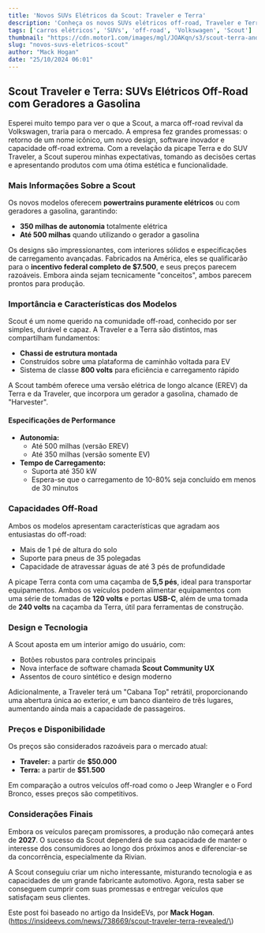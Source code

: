 ```yaml
---
title: 'Novos SUVs Elétricos da Scout: Traveler e Terra'
description: 'Conheça os novos SUVs elétricos off-road, Traveler e Terra, da marca Scout.'
tags: ['carros elétricos', 'SUVs', 'off-road', 'Volkswagen', 'Scout']
thumbnail: "https://cdn.motor1.com/images/mgl/JOAKqn/s3/scout-terra-and-traveler-concepts.jpg"
slug: "novos-suvs-eletricos-scout"
author: "Mack Hogan"
date: "25/10/2024 06:01"
---
```


## Scout Traveler e Terra: SUVs Elétricos Off-Road com Geradores a Gasolina

Esperei muito tempo para ver o que a Scout, a marca off-road revival da Volkswagen, traria para o mercado. A empresa fez grandes promessas: o retorno de um nome icônico, um novo design,  software inovador e capacidade off-road extrema. Com a revelação da picape Terra e do SUV Traveler, a Scout superou minhas expectativas, tomando as decisões certas e apresentando produtos com uma ótima estética e funcionalidade.

### Mais Informações Sobre a Scout

Os novos modelos oferecem **powertrains puramente elétricos** ou com geradores a gasolina, garantindo:
- **350 milhas de autonomia** totalmente elétrica  
- **Até 500 milhas** quando utilizando o gerador a gasolina

Os designs são impressionantes, com interiores sólidos e especificações de carregamento avançadas. Fabricados na América, eles se qualificarão para o **incentivo federal completo de $7.500**, e seus preços parecem razoáveis. Embora ainda sejam tecnicamente "conceitos", ambos parecem prontos para produção.

### Importância e Características dos Modelos

Scout é um nome querido na comunidade off-road, conhecido por ser simples, durável e capaz. A Traveler e a Terra são distintos, mas compartilham fundamentos: 
- **Chassi de estrutura montada**  
- Construídos sobre uma plataforma de caminhão voltada para EV  
- Sistema de classe **800 volts** para eficiência e carregamento rápido

A Scout também oferece uma versão elétrica de longo alcance (EREV) da Terra e da Traveler, que incorpora um gerador a gasolina, chamado de "Harvester".

#### Especificações de Performance

- **Autonomia:** 
  - Até 500 milhas (versão EREV)  
  - Até 350 milhas (versão somente EV)  
- **Tempo de Carregamento:** 
  - Suporta até 350 kW  
  - Espera-se que o carregamento de 10-80% seja concluído em menos de 30 minutos

### Capacidades Off-Road

Ambos os modelos apresentam características que agradam aos entusiastas do off-road:
- Mais de 1 pé de altura do solo  
- Suporte para pneus de 35 polegadas  
- Capacidade de atravessar águas de até 3 pés de profundidade  

A picape Terra conta com uma caçamba de **5,5 pés**, ideal para transportar equipamentos. Ambos os veículos podem alimentar equipamentos com uma série de tomadas de **120 volts** e portas **USB-C**, além de uma tomada de **240 volts** na caçamba da Terra, útil para ferramentas de construção.

### Design e Tecnologia

A Scout aposta em um interior amigo do usuário, com:
- Botões robustos para controles principais 
- Nova interface de software chamada **Scout Community UX**
- Assentos de couro sintético e design moderno

Adicionalmente, a Traveler terá um "Cabana Top" retrátil, proporcionando uma abertura única ao exterior, e um banco dianteiro de três lugares, aumentando ainda mais a capacidade de passageiros.

### Preços e Disponibilidade

Os preços são considerados razoáveis para o mercado atual:
- **Traveler:** a partir de **$50.000**  
- **Terra:** a partir de **$51.500**

Em comparação a outros veículos off-road como o Jeep Wrangler e o Ford Bronco, esses preços são competitivos.

### Considerações Finais

Embora os veículos pareçam promissores, a produção não começará antes de **2027**. O sucesso da Scout dependerá de sua capacidade de manter o interesse dos consumidores ao longo dos próximos anos e diferenciar-se da concorrência, especialmente da Rivian.

A Scout conseguiu criar um nicho interessante, misturando tecnologia e as capacidades de um grande fabricante automotivo. Agora, resta saber se conseguem cumprir com suas promessas e entregar veículos que satisfaçam seus clientes.

Este post foi baseado no artigo da InsideEVs, por **Mack Hogan**. \(https://insideevs.com/news/738669/scout-traveler-terra-revealed/\)
